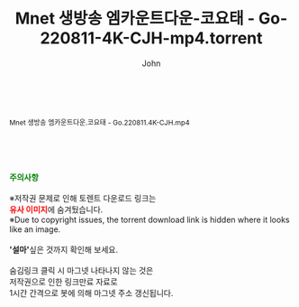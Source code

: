 ﻿---
layout: post
title:  "Mnet 생방송 엠카운트다운-코요태 - Go-220811-4K-CJH-mp4.torrent"
author: John
categories: [ 방송/음악 ]
tags: [  ]
image:  
description: "Mnet 생방송 엠카운트다운-코요태 - Go-220811-4K-CJH-mp4 torrent 정보 공유"
toc: true
toc_sticky: true
---

<br>
<div class="view-img">
</div><div class="view-content" itemprop="description">
<p><span style="font-size:12px;">Mnet 생방송 엠카운트다운.코요태 - Go.220811.4K-CJH.mp4</span> </p> </div>
    
<br><br><br>
<p data-ke-size="size16"><b><span style="color: green;">주의사항</span></b><br /><br />※저작권 문제로 인해 토렌트 다운로드 링크는<br /><b><span style="color: red;">유사 이미지</span></b>에 숨겨뒀습니다.<br />※Due to copyright issues, the torrent download link is hidden where it looks like an image.<br /><br /><b>'설마'</b>싶은 것까지 확인해 보세요.<br /><br />숨김링크 클릭 시 마그넷 나타나지 않는 것은<br />저작권으로 인한 링크만료 자료로<br />1시간 간격으로 봇에 의해 마그넷 주소 갱신됩니다.</p>
